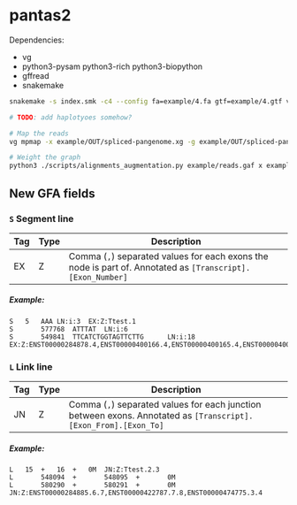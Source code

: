 # pantas2

Dependencies:
* vg
* python3-pysam python3-rich python3-biopython
* gffread
* snakemake

``` sh
snakemake -s index.smk -c4 --config fa=example/4.fa gtf=example/4.gtf vcf=example/4.vcf.gz odir=example/OUT

# TODO: add haplotyoes somehow?

# Map the reads
vg mpmap -x example/OUT/spliced-pangenome.xg -g example/OUT/spliced-pangenome.gcsa -d example/OUT/spliced-pangenome.dist -f example/reads_1.fq -f example/reads_2.fq -F GAF > example/reads.gaf

# Weight the graph
python3 ./scripts/alignments_augmentation.py example/reads.gaf x example/OUT/spliced-pangenome.annotated.gfa > example/spliced-pangenome.weighted.gfa
```

## New GFA fields

### `S` Segment line

| Tag 	| Type 	| Description 	|
|---	|---	|---	|
| EX 	| Z 	| Comma (`,`) separated values for each exons the node is part of. Annotated as `[Transcript].[Exon_Number]` 	|

##### Example:
```
S	5	AAA	LN:i:3	EX:Z:Ttest.1
S       577768  ATTTAT  LN:i:6
S       549841  TTCATCTGGTAGTTCTTG      LN:i:18 EX:Z:ENST00000284878.4,ENST00000400166.4,ENST00000400165.4,ENST00000400169.4
```

### `L` Link line

| Tag 	| Type 	| Description 	|
|---	|---	|---	|
| JN 	| Z 	| Comma (`,`) separated values for each junction between exons. Annotated as `[Transcript].[Exon_From].[Exon_To]` 	|

##### Example:
```
L	15	+	16	+	0M	JN:Z:Ttest.2.3
L       548094  +       548095  +       0M
L       580290  +       580291  +       0M      JN:Z:ENST00000284885.6.7,ENST00000422787.7.8,ENST00000474775.3.4
```
